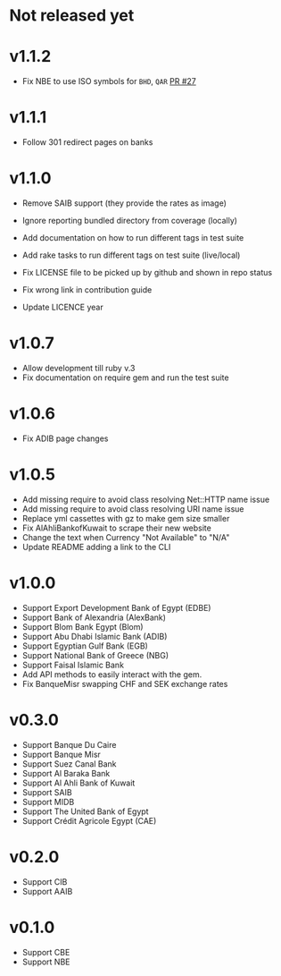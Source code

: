 # Not released yet
# v1.1.2
- Fix NBE to use ISO symbols for `BHD`, `QAR` [PR #27](https://github.com/mad-raz/EGP-Rates/pull/27)

# v1.1.1
- Follow 301 redirect pages on banks

# v1.1.0
- Remove SAIB support (they provide the rates as image)

- Ignore reporting bundled directory from coverage (locally)
- Add documentation on how to run different tags in test suite
- Add rake tasks to run different tags on test suite (live/local)
- Fix LICENSE file to be picked up by github and shown in repo status
- Fix wrong link in contribution guide
- Update LICENCE year

# v1.0.7
- Allow development till ruby v.3
- Fix documentation on require gem and run the test suite

# v1.0.6
- Fix ADIB page changes

# v1.0.5
- Add missing require to avoid class resolving Net::HTTP name issue
- Add missing require to avoid class resolving URI name issue
- Replace yml cassettes with gz to make gem size smaller
- Fix AlAhliBankofKuwait to scrape their new website
- Change the text when Currency "Not Available" to "N/A"
- Update README adding a link to the CLI

# v1.0.0
- Support Export Development Bank of Egypt (EDBE)
- Support Bank of Alexandria (AlexBank)
- Support Blom Bank Egypt (Blom)
- Support Abu Dhabi Islamic Bank (ADIB)
- Support Egyptian Gulf Bank (EGB)
- Support National Bank of Greece (NBG)
- Support Faisal Islamic Bank
- Add API methods to easily interact with the gem.
- Fix BanqueMisr swapping CHF and SEK exchange rates

# v0.3.0
- Support Banque Du Caire
- Support Banque Misr
- Support Suez Canal Bank
- Support Al Baraka Bank
- Support Al Ahli Bank of Kuwait
- Support SAIB
- Support MIDB
- Support The United Bank of Egypt
- Support Crédit Agricole Egypt (CAE)

# v0.2.0
- Support CIB
- Support AAIB

# v0.1.0
- Support CBE
- Support NBE
